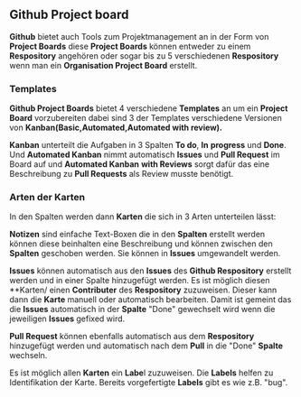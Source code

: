 ## Github Project board

**Github** bietet auch Tools zum Projektmanagement an in der Form von **Project Boards** diese **Project Boards** können entweder zu einem **Respository** angehören oder sogar bis zu 5 verschiedenen **Respository**  wenn man ein **Organisation Project Board** erstellt.

### Templates

**Github Project Boards** bietet 4 verschiedene **Templates** an um ein **Project Board** vorzubereiten dabei sind 3 der Templates verschiedene Versionen von **Kanban(Basic,Automated,Automated with review).**

**Kanban** unterteilt die Aufgaben in 3 Spalten **To do**, **In** **progress** und **Done**. Und **Automated Kanban** nimmt automatisch **Issues** und **Pull Request** im Board auf und **Automated Kanban** **with Reviews** sorgt dafür das eine Beschreibung zu **Pull Requests** als Review musste benötigt. 

### Arten der Karten

In den Spalten werden dann **Karten** die sich in 3 Arten unterteilen lässt:

**Notizen** sind einfache Text-Boxen die in den **Spalten** erstellt werden können diese beinhalten eine Beschreibung und können zwischen den **Spalten** geschoben werden. Sie können in **Issues** umgewandelt werden.

**Issues** können automatisch aus den **Issues** des **Github Respository** erstellt werden und in einer Spalte hinzugefügt werden. Es ist möglich diesen **Karten/ einen **Contributer** des **Respository** zuzuweisen. Dieser kann dann die **Karte** manuell oder automatisch bearbeiten. Damit ist gemeint das die **Issues** automatisch in der **Spalte** "Done" gewechselt wird wenn die jeweiligen **Issues** gefixed wird.

**Pull Request** können ebenfalls automatisch aus dem **Respository** hinzugefügt werden und automatisch nach dem **Pull** in die "Done" **Spalte** wechseln.

Es ist möglich allen **Karten** ein **Labe**l zuzuweisen. Die **Labels** helfen zu Identifikation der Karte.  Bereits vorgefertigte **Labels** gibt es wie z.B. "bug".


